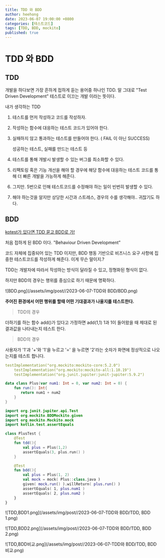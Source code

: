 ```yaml
---
title: TDD 와 BDD
author: heehong
date: 2023-06-07 19:00:00 +0800
categories: [테스트코드]
tags: [TDD, BDD, mockito]
published: true
---
```


# TDD 와 BDD

## TDD

개발을 하다보면 가장 흔하게 접하게 듣는 용어중 하나인 TDD. 말 그대로 "Test Driven Development"  테스트로 이끄는 개발 이라는 뜻이다.

내가 생각하는 TDD

1. 테스트를 먼저 작성하고 코드를 작성하자.
2. 작성하는 함수에 대응하는 테스트 코드가 있어야 한다.
3. 실패하지 않고 통과하는 테스트를 만들어야 한다. ( FAIL 이 아닌 SUCCESS)

   성공하는 테스트, 실패를 만드는 테스트 등

1. 테스트를 통해 개발시 발생할 수 있는 버그를 최소화할 수 있다.
2. 리팩토링 혹은 기능 개선을 해야 할 경우에 해당 함수에 대응하는 테스트 코드를 통해 더 빠른 개발을 가능하게 해준다.
3. 그치만. 5번으로 인해 테스트코드를 수정해야 하는 일이 빈번히 발생할 수 있다.
4. 해야 하는것을 알지만 상당한 시간과 스트레스, 경우의 수를 생각해야.. 귀찮기도 하다.

## BDD

[kotest가 있다면 TDD 묻고 BDD로 가!](https://tv.kakao.com/channel/3693125/cliplink/414004682)

처음 접하게 된 BDD 이다. "Behaviour Driven Development"

코드 자체에 집중되어 있는 TDD 이지만,  BDD 행동 기반으로 비즈니스 요구 사항에 집중한 테스트코드를 작성하게 해준다.  이게 무슨 말이지.?

TDD는 개발자에 따라서 작성하는 방식이 달라질 수 있고, 정형화된 형식이 없다.

하지만 BDD의 경우는 행위를 중심으로 하기 때문에 명확하다.

![BDD.png](/assets/img/post//2023-06-07-TDD와 BDD/BDD.png)

**주어진 환경에서 어떤 행위를 할때 어떤 기대결과가 나올지를 테스트한다.**

> TDD의 경우

더하기를 하는 함수 add()가 있다고 가정하면 add(1,1) 1과 1이 들어왔을 때 제대로 된 결과값을 나타내는지 테스트 한다.

> BDD의 경우

사용자가 '1'과 '+'와 '1'을 누르고 '=' 을 누르면 '2'라는 숫자가 화면에 정상적으로 나오는지를 테스트 합니다.

```yaml
testImplementation("org.mockito:mockito-core:5.2.0")
    testImplementation("org.mockito:mockito-all:1.10.19")
    testImplementation("org.junit.jupiter:junit-jupiter:5.9.2")
```

```kotlin
data class Plus(var num1: Int = 0, var num2: Int = 0) {
    fun run(): Int{
       return num1 + num2
    }
}
```

```kotlin
import org.junit.jupiter.api.Test
import org.mockito.BDDMockito.given
import org.mockito.Mockito.mock
import kotlin.test.assertEquals

class PlusTest {
    @Test
    fun tdd(){
        val plus = Plus(1,2)
        assertEquals(3, plus.run() )
    }

    @Test
    fun bdd(){
        val plus = Plus(1, 2)
        val mock = mock( Plus::class.java )
        given( mock.run() ).willReturn( plus.run() )
        assertEquals( 1, plus.num1 )
        assertEquals( 2, plus.num2 )
    }
}
```

![TDD,BDD1.png](/assets/img/post//2023-06-07-TDD와 BDD/TDD, BDD 1.png)

![TDD,BDD2.png](/assets/img/post//2023-06-07-TDD와 BDD/TDD, BDD 2.png)

![TDD,BDD비교.png](/assets/img/post//2023-06-07-TDD와 BDD/TDD, BDD 비교.png)

